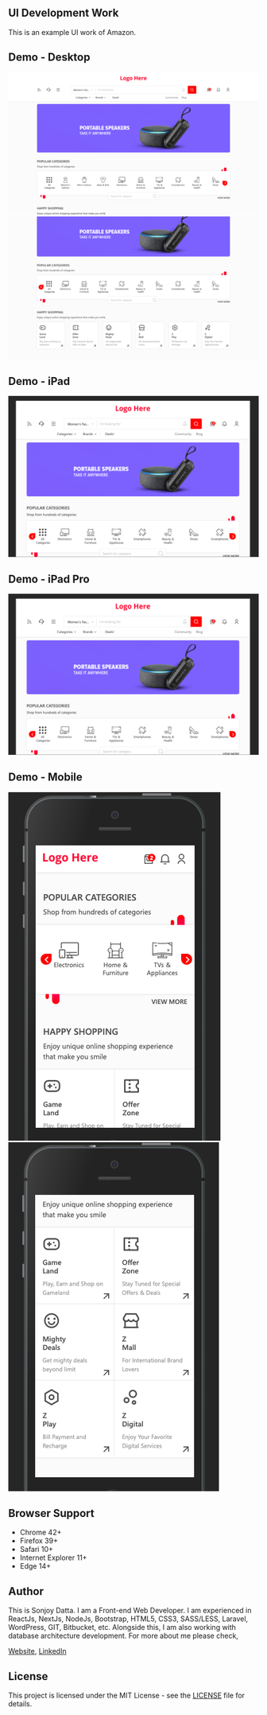 ## UI Development Work

This is an example UI work of Amazon. 

## Demo - Desktop
![Desktop](demo/Desktop/Screenshot%202020-06-14%20at%209.00.53%20PM.png)
![Desktop](demo/Desktop/Screenshot%202020-06-14%20at%209.01.08%20PM.png)

## Demo - iPad
![iPad](demo/iPad%20Pro/Screenshot%202020-06-14%20at%209.02.41%20PM.png)

## Demo - iPad Pro
![iPad](demo/iPad%20Pro/Screenshot%202020-06-14%20at%209.02.41%20PM.png)

## Demo - Mobile
![iPad](demo/Mobile/Screenshot%202020-06-14%20at%209.01.43%20PM.png)
![iPad](demo/Mobile/Screenshot%202020-06-14%20at%209.01.54%20PM.png)

## Browser Support

- Chrome 42+
- Firefox 39+
- Safari 10+
- Internet Explorer 11+
- Edge 14+

## Author

This is Sonjoy Datta. I am a Front-end Web Developer. I am experienced in ReactJs, NextJs, NodeJs, Bootstrap, HTML5, CSS3, SASS/LESS, Laravel, WordPress, GIT, Bitbucket, etc. Alongside this, I am also working with database architecture development. For more about me please check,

[Website](https://sonjoydatta.me), [LinkedIn](https://www.linkedin.com/in/sonjoydatta)

## License

This project is licensed under the MIT License - see the [LICENSE](https://github.com/sonjoydatta/google-books/blob/master/LICENSE) file for details.